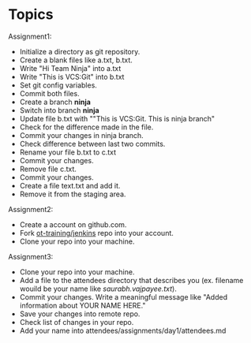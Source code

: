 # Topics

Assignment1: 
* Initialize a directory as git repository.
* Create a blank files like a.txt, b.txt.
* Write "Hi Team Ninja" into a.txt
* Write "This is VCS:Git" into b.txt
* Set git config variables.
* Commit both files.
* Create a branch **ninja**
* Switch into branch **ninja**
* Update file b.txt with ""This is VCS:Git. This is ninja branch"
* Check for the difference made in the file.
* Commit your changes in ninja branch.
* Check difference between last two commits.
* Rename your file b.txt to c.txt
* Commit your changes.
* Remove file c.txt.
* Commit your changes.
* Create a file text.txt and add it. 
* Remove it from the staging area.
 


Assignment2: 
* Create a account on github.com.
* Fork [ot-training/jenkins](https://github.com/ot-training/jenkins.git) repo into your account.
* Clone your repo into your machine.

Assignment3: 
* Clone your repo into your machine.
* Add a file to the attendees directory that describes you (ex. filename wouild be your name like *saurabh.vajpayee.txt*).
* Commit your changes. Write a meaningful message like "Added information about YOUR NAME HERE."
* Save your changes into remote repo.
* Check list of changes in your repo. 
* Add your name into attendees/assignments/day1/attendees.md

